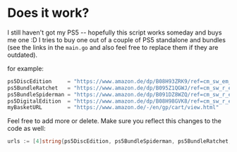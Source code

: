 # Does it work?

I still haven't got my PS5 -- hopefully this script works someday and buys me one :D
I tries to buy one out of a couple of PS5 standalone and bundles (see the links in the `main.go` and also feel free to replace them if they are outdated).

for example:

```go
ps5DiscEdition     = "https://www.amazon.de/dp/B08H93ZRK9/ref=cm_sw_em_r_mt_dp_E5DA355RKGHMCTGWFDB7"
ps5BundleRatchet   = "https://www.amazon.de/dp/B095Z1QGWJ/ref=cm_sw_r_em_api_i_1R5XGJXCXVG29E8E4EMY"
ps5BundleSpiderman = "https://www.amazon.de/dp/B091DZ8WZQ/ref=cm_sw_r_em_api_i_2CHR32K4930APTDW9BS3"
ps5DigitalEdition  = "https://www.amazon.de/dp/B08H98GVK8/ref=cm_sw_r_em_api_i_HG47A8Q2XVDJ59WCTQ8C"
myBasketURL        = "https://www.amazon.de/-/en/gp/cart/view.html"
```

Feel free to add more or delete.
Make sure you reflect this changes to the code as well:

```go
urls := [4]string{ps5DiscEdition, ps5BundleSpiderman, ps5BundleRatchet, ps5DigitalEdition}
```